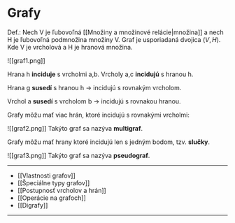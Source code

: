 # Grafy
Def.: Nech V je ľubovoľná [[Množiny a množinové relácie|množina]] a nech H je ľubovoľná podmnožina množiny V. Graf je usporiadaná dvojica $(V,H)$. Kde V je vrcholová a H je hranová množina.

![[graf1.png]]

Hrana h **inciduje** s vrcholmi a,b.
Vrcholy a,c **incidujú** s hranou h.

Hrana g **susedí** s hranou h -> incidujú s rovnakým vrcholom.

Vrchol a **susedí** s vrcholom b -> incidujú s rovnakou hranou.

Grafy môžu mať viac hrán, ktoré incidujú s rovnakými vrcholmi:

![[graf2.png]]
Takýto graf sa nazýva **multigraf**.

Grafy môžu mať hrany ktoré incidujú len s jedným bodom, tzv. **slučky**.

![[graf3.png]]
Takýto graf sa nazýva **pseudograf**.

---
- [[Vlastnosti grafov]]
- [[Špeciálne typy grafov]]
- [[Postupnosť vrcholov a hrán]]
- [[Operácie na grafoch]]
- [[Digrafy]]
---